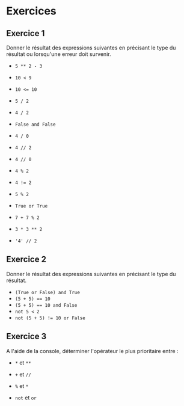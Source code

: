 # Exercices 

## Exercice 1

Donner le résultat des expressions suivantes en précisant le type du résultat ou lorsqu'une erreur doit survenir.

- `5 ** 2 - 3`

- `10 < 9`

- `10 <= 10`

- `5 / 2`

- `4 / 2`

- `False and False`

- `4 / 0`

- `4 // 2`

- `4 // 0`

- `4 % 2`

- `4 != 2`

- `5 % 2`

- `True or True`

- `7 + 7 % 2`

- `3 * 3 ** 2`

- `'4' // 2`

## Exercice 2

Donner le résultat des expressions suivantes en précisant le type du résultat.

- `(True or False) and True`
- `(5 + 5) == 10`
- `(5 + 5) == 10 and False`
- `not 5 < 2`
- `not (5 + 5) != 10 or False`

## Exercice 3

A l'aide de la console, déterminer l'opérateur le plus prioritaire entre :

- `*` et `**`

- `+` et `//`

- `%` et `*`

- `not` et `or`